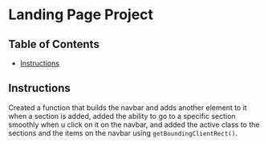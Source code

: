 # Landing Page Project

## Table of Contents

* [Instructions](#instructions)

## Instructions

Created a function that builds the navbar and adds another element to it when a section is added, added the ability to go to a specific section smoothly when u click on it on the navbar,
and added the active class to the sections and the items on the navbar using `getBoundingClientRect()`.
